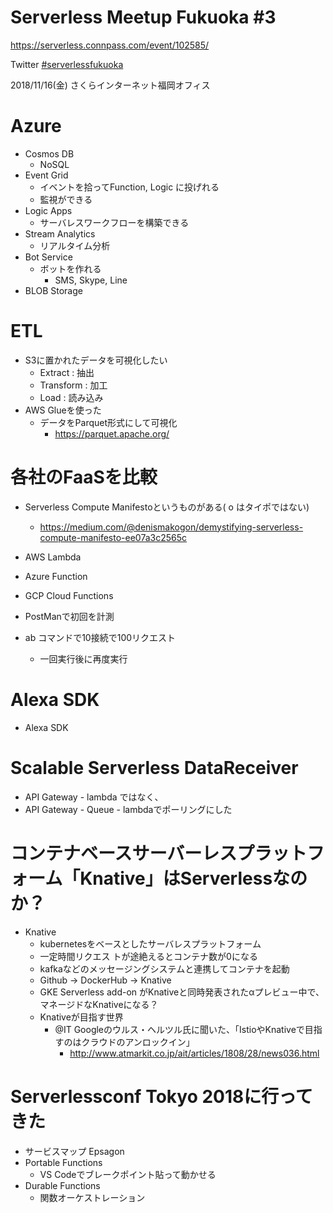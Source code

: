 
# Serverless Meetup Fukuoka #3

https://serverless.connpass.com/event/102585/

Twitter [#serverlessfukuoka](https://twitter.com/search?q=%23serverlessfukuoka)

2018/11/16(金)
さくらインターネット福岡オフィス

# Azure

- Cosmos DB
  - NoSQL
- Event Grid
  - イベントを拾ってFunction, Logic に投げれる
  - 監視ができる
- Logic Apps
  - サーバレスワークフローを構築できる
- Stream Analytics
  - リアルタイム分析
- Bot Service
  - ボットを作れる
    - SMS, Skype, Line
- BLOB Storage

# ETL

- S3に置かれたデータを可視化したい
  - Extract   : 抽出
  - Transform : 加工
  - Load      : 読み込み
- AWS Glueを使った
  - データをParquet形式にして可視化
    - https://parquet.apache.org/

# 各社のFaaSを比較

- Serverless Compute Manifestoというものがある( o はタイポではない)
  - https://medium.com/@denismakogon/demystifying-serverless-compute-manifesto-ee07a3c2565c
- AWS Lambda
- Azure Function
- GCP Cloud Functions

- PostManで初回を計測
- ab コマンドで10接続で100リクエスト
  - 一回実行後に再度実行

# Alexa SDK

- Alexa SDK

# Scalable Serverless DataReceiver

- API Gateway - lambda ではなく、
- API Gateway - Queue - lambdaでポーリングにした

# コンテナベースサーバーレスプラットフォーム「Knative」はServerlessなのか？

- Knative
  - kubernetesをベースとしたサーバレスプラットフォーム
  - 一定時間リクエス トが途絶えるとコンテナ数が0になる
  - kafkaなどのメッセージングシステムと連携してコンテナを起動
  - Github -> DockerHub -> Knative
  - GKE Serverless add-on がKnativeと同時発表されたαプレビュー中で、マネージドなKnativeになる？
  - Knativeが目指す世界
    - @IT Googleのウルス・ヘルツル氏に聞いた、「IstioやKnativeで目指すのはクラウドのアンロックイン」
      - http://www.atmarkit.co.jp/ait/articles/1808/28/news036.html
  
# Serverlessconf Tokyo 2018に行ってきた

- サービスマップ  Epsagon
- Portable Functions
  - VS Codeでブレークポイント貼って動かせる
- Durable Functions
  - 関数オーケストレーション